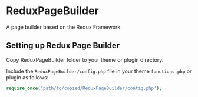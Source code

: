 ReduxPageBuilder
================

A page builder based on the Redux Framework.

## Setting up Redux Page Builder ##

Copy ReduxPageBuilder folder to your theme or plugin directory.

Include the `ReduxPageBuilder/config.php` file in your theme `functions.php` or plugin as follows:

```php
require_once('path/to/copied/ReduxPageBuilder/config.php');
```

